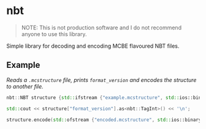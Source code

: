 # nbt

> NOTE: This is not production software and I do not recommend anyone to use this library.

Simple library for decoding and encoding MCBE flavoured NBT files.

## Example

*Reads a `.mcstructure` file, prints `format_version` and encodes the structure to another file.*

```c++
nbt::NBT structure {std::ifstream {"example.mcstructure", std::ios::binary}};

std::cout << structure["format_version"].as<nbt::TagInt>() << '\n';

structure.encode(std::ofstream {"encoded.mcstructure", std::ios::binary});
```
